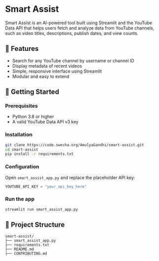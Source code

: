 # Smart Assist

Smart Assist is an AI-powered tool built using Streamlit and the YouTube Data API that helps users fetch and analyze data from YouTube channels, such as video titles, descriptions, publish dates, and view counts.

## 🔧 Features

- Search for any YouTube channel by username or channel ID  
- Display metadata of recent videos  
- Simple, responsive interface using Streamlit  
- Modular and easy to extend

## 🚀 Getting Started

### Prerequisites

- Python 3.8 or higher  
- A valid YouTube Data API v3 key

### Installation

```bash
git clone https://code.swecha.org/AmulyaGandhi/smart-assist.git
cd smart-assist
pip install -r requirements.txt
```

### Configuration

Open `smart_assist_app.py` and replace the placeholder API key:

```python
YOUTUBE_API_KEY = "your_api_key_here"
```

### Run the app

```bash
streamlit run smart_assist_app.py
```

## 📁 Project Structure

```
smart-assist/
├── smart_assist_app.py
├── requirements.txt
├── README.md
├── CONTRIBUTING.md
```